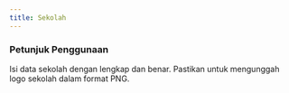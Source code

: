 ```yaml
---
title: Sekolah
---
```


### Petunjuk Penggunaan

Isi data sekolah dengan lengkap dan benar. Pastikan untuk mengunggah logo sekolah dalam format PNG.
